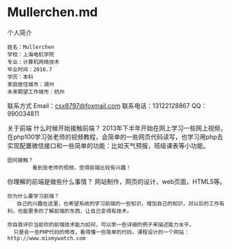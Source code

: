 # Mullerchen.md
 个人简介


	姓名：Mullerchen
	学校：上海电机学院
	专业：计算机网络技术
	毕业时间：2016.7
	学历：本科
	家庭居住城市：湖州
	未来期望工作城市：杭州 
联系方式
	Email：csx8797@foxmail.com
	联系电话：13122128867
	QQ：990034811


关于前端
	什么时候开始接触前端？
	   2013年下半年开始在网上学习一些网上视频，
在php100学习张老师的视频教程，会简单的一些网页代码读写，也学习用php去实现配置微信接口和一些简单的功能：比如天气预报，班级课表等小功能。

	因何接触？
            看到张老师的视频，觉得前端比较有兴趣！
            
你理解的前端是做些什么事情？
	 网站制作，网页的设计，web页面，HTML5等。
	 
	你为什么要学习前端？
	   自己的兴趣在这里，也希望系统的学习前端的一些知识，增加自己的知识，对以后的工作有利，也能更多的了解前端的东西，让自己变得有技术。
	   
	你自我评价当前你的前端技术能力如何，可以举一些详细的例子来描述能力水平。
	  只是会一些PHP代码的修改，看得懂一些简单的代码，课程设计的一个网站：http://www.mixmywatch.com
